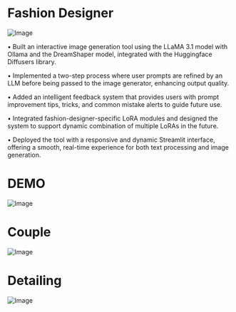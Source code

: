 # Fashion Designer
![Image](https://github.com/user-attachments/assets/3cf36f91-65a3-4616-933c-ad98fbf8bfb8)

• Built an interactive image generation tool using the LLaMA 3.1 model with Ollama and the DreamShaper model, integrated with the Huggingface Diffusers library.

• Implemented a two-step process where user prompts are refined by an LLM before being passed to the image generator, enhancing output quality.

• Added an intelligent feedback system that provides users with prompt improvement tips, tricks, and common mistake alerts to guide future use.

• Integrated fashion-designer-specific LoRA modules and designed the system to support dynamic combination of multiple LoRAs in the future.

• Deployed the tool with a responsive and dynamic Streamlit interface, offering a smooth, real-time experience for both text processing and image generation.

# DEMO
![Image](https://github.com/user-attachments/assets/ed0bbcd3-83bf-4f14-a461-7fa5b4b6d46c)

# Couple
![Image](https://github.com/user-attachments/assets/8b434eab-9b84-4761-bce9-fe1c34c854b3)

# Detailing
![Image](https://github.com/user-attachments/assets/dd8d52a3-f578-423b-a5e8-0925352682a3)
